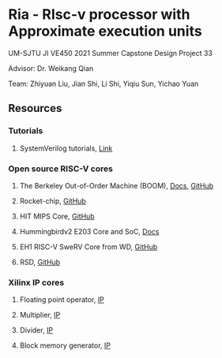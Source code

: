 # Ria - RIsc-v processor with Approximate execution units

UM-SJTU JI VE450 2021 Summer Capstone Design Project 33

Advisor: Dr. Weikang Qian

Team: Zhiyuan Liu, Jian Shi, Li Shi, Yiqiu Sun, Yichao Yuan


## Resources

### Tutorials

1. SystemVerilog tutorials, [Link](https://www.chipverify.com/systemverilog/systemverilog-tutorial)

### Open source RISC-V cores

1. The Berkeley Out-of-Order Machine (BOOM), [Docs](https://docs.boom-core.org/en/latest/index.html), [GitHub](https://github.com/riscv-boom/riscv-boom)

1. Rocket-chip, [GitHub](https://github.com/chipsalliance/rocket-chip)

1. HIT MIPS Core, [GitHub](https://github.com/Superscalar-HIT-Core/Superscalar-HIT-Core-NSCSCC2020)

1. Hummingbirdv2 E203 Core and SoC, [Docs](https://doc.nucleisys.com/hbirdv2/index.html)

1. EH1 RISC-V SweRV Core from WD, [GitHub](https://github.com/chipsalliance/Cores-SweRV)

1. RSD, [GitHub](https://github.com/rsd-devel/rsd)

### Xilinx IP cores

1. Floating point operator, [IP](https://www.xilinx.com/products/intellectual-property/floating_pt.html)

1. Multiplier, [IP](https://www.xilinx.com/products/intellectual-property/multiplier.html)

1. Divider, [IP](https://www.xilinx.com/products/intellectual-property/divider.html)

1. Block memory generator, [IP](https://www.xilinx.com/products/intellectual-property/block_memory_generator.html)
